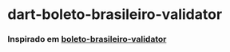 # dart-boleto-brasileiro-validator
### Inspirado em [boleto-brasileiro-validator]([boleto-brasileiro-validator](https://github.com/mcrvaz/boleto-brasileiro-validator))
